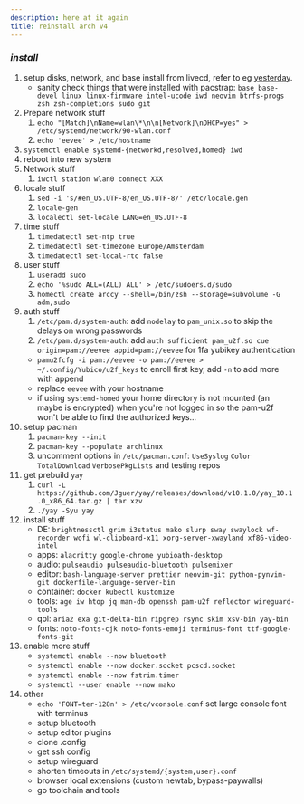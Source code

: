 ```yaml
---
description: here at it again
title: reinstall arch v4
---
```


### _install_

1. setup disks, network, and base install from livecd,
   refer to eg [yesterday](/blog/12020-11-08-arch-dm-crypt-btrfs).
   - sanity check things that were installed with pacstrap:
     `base base-devel linux linux-firmware intel-ucode iwd neovim btrfs-progs zsh zsh-completions sudo git`
2. Prepare network stuff
   1. `echo "[Match]\nName=wlan\*\n\n[Network]\nDHCP=yes" > /etc/systemd/network/90-wlan.conf`
   2. `echo 'eevee' > /etc/hostname`
3. `systemctl enable systemd-{networkd,resolved,homed} iwd`
4. reboot into new system
5. Network stuff
   1. `iwctl station wlan0 connect XXX`
6. locale stuff
   1. `sed -i 's/#en_US.UTF-8/en_US.UTF-8/' /etc/locale.gen`
   2. `locale-gen`
   3. `localectl set-locale LANG=en_US.UTF-8`
7. time stuff
   1. `timedatectl set-ntp true`
   2. `timedatectl set-timezone Europe/Amsterdam`
   3. `timedatectl set-local-rtc false`
8. user stuff
   1. `useradd sudo`
   2. `echo '%sudo ALL=(ALL) ALL' > /etc/sudoers.d/sudo`
   3. `homectl create arccy --shell=/bin/zsh --storage=subvolume -G adm,sudo`
9. auth stuff
   1. `/etc/pam.d/system-auth`: add `nodelay` to `pam_unix.so` to skip the delays on wrong passwords
   2. `/etc/pam.d/system-auth`: add `auth sufficient pam_u2f.so cue origin=pam://eevee appid=pam://eevee` for 1fa yubikey authentication
   - `pamu2fcfg -i pam://eevee -o pam://eevee > ~/.config/Yubico/u2f_keys` to enroll first key, add `-n` to add more with append
   - replace `eevee` with your hostname
   - if using `systemd-homed` your home directory is not mounted (an maybe is encrypted) when you're not logged in so the pam-u2f won't be able to find the authorized keys...
10. setup pacman
    1. `pacman-key --init`
    2. `pacman-key --populate archlinux`
    3. uncomment options in `/etc/pacman.conf`: `UseSyslog` `Color` `TotalDownload` `VerbosePkgLists` and testing repos
11. get prebuild `yay`
    1. `curl -L https://github.com/Jguer/yay/releases/download/v10.1.0/yay_10.1.0_x86_64.tar.gz | tar xzv`
    2. `./yay -Syu yay`
12. install stuff
    - DE: `brightnessctl grim i3status mako slurp sway swaylock wf-recorder wofi wl-clipboard-x11 xorg-server-xwayland xf86-video-intel`
    - apps: `alacritty google-chrome yubioath-desktop`
    - audio: `pulseaudio pulseaudio-bluetooth pulsemixer`
    - editor: `bash-language-server prettier neovim-git python-pynvim-git dockerfile-language-server-bin`
    - container: `docker kubectl kustomize`
    - tools: `age iw htop jq man-db openssh pam-u2f reflector wireguard-tools`
    - qol: `aria2 exa git-delta-bin ripgrep rsync skim xsv-bin yay-bin`
    - fonts: `noto-fonts-cjk noto-fonts-emoji terminus-font ttf-google-fonts-git`
13. enable more stuff
    - `systemctl enable --now bluetooth`
    - `systemctl enable --now docker.socket pcscd.socket`
    - `systemctl enable --now fstrim.timer`
    - `systemctl --user enable --now mako`
14. other
    - `echo 'FONT=ter-128n' > /etc/vconsole.conf` set large console font with terminus
    - setup bluetooth
    - setup editor plugins
    - clone .config
    - get ssh config
    - setup wireguard
    - shorten timeouts in `/etc/systemd/{system,user}.conf`
    - browser local extensions (custom newtab, bypass-paywalls)
    - go toolchain and tools
